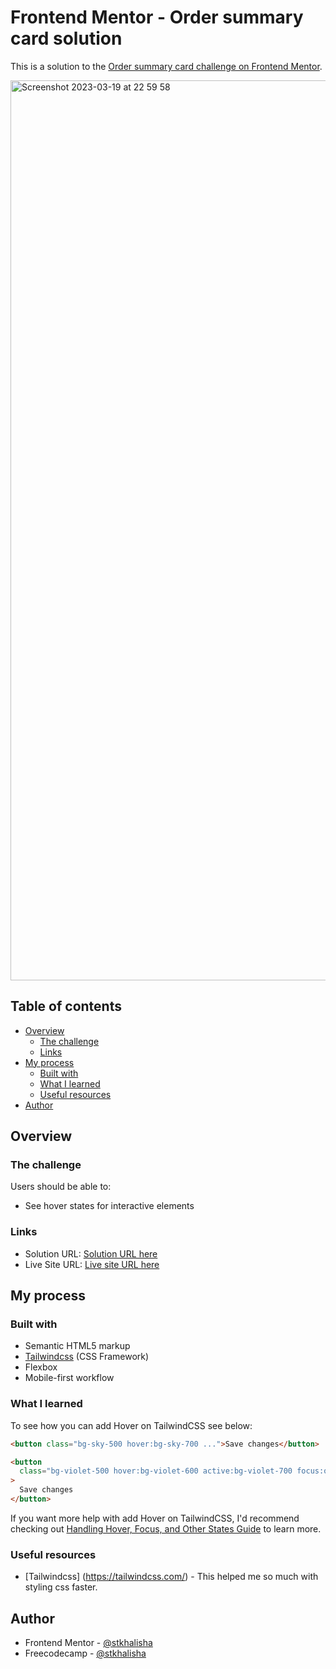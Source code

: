 # Frontend Mentor - Order summary card solution

This is a solution to the [Order summary card challenge on Frontend Mentor](https://www.frontendmentor.io/challenges/order-summary-component-QlPmajDUj).

<img width="1440" alt="Screenshot 2023-03-19 at 22 59 58" src="https://user-images.githubusercontent.com/60285814/226188338-a89f5729-97d7-405f-ae5e-25bf62177a88.png">

## Table of contents

- [Overview](#overview)
  - [The challenge](#the-challenge)
  - [Links](#links)
- [My process](#my-process)
  - [Built with](#built-with)
  - [What I learned](#what-i-learned)
  - [Useful resources](#useful-resources)
- [Author](#author)

## Overview

### The challenge

Users should be able to:

- See hover states for interactive elements

### Links

- Solution URL: [Solution URL here](https://github.com/stkhalisha/order-summary-component)
- Live Site URL: [Live site URL here](https://stkhalisha-order-summary-component.vercel.app/)

## My process

### Built with

- Semantic HTML5 markup
- [Tailwindcss](https://tailwindcss.com/) (CSS Framework)
- Flexbox
- Mobile-first workflow

### What I learned

To see how you can add Hover on TailwindCSS see below:

```html
<button class="bg-sky-500 hover:bg-sky-700 ...">Save changes</button>
```

```html
<button
  class="bg-violet-500 hover:bg-violet-600 active:bg-violet-700 focus:outline-none focus:ring focus:ring-violet-300 ..."
>
  Save changes
</button>
```

If you want more help with add Hover on TailwindCSS, I'd recommend checking out [Handling Hover, Focus, and Other States Guide](https://tailwindcss.com/docs/hover-focus-and-other-states) to learn more.

### Useful resources

- [Tailwindcss] (https://tailwindcss.com/) - This helped me so much with styling css faster.

## Author

- Frontend Mentor - [@stkhalisha](https://www.frontendmentor.io/profile/stkhalisha)
- Freecodecamp - [@stkhalisha](https://www.freecodecamp.org/stkhalisha)
